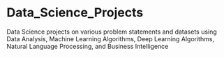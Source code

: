 # Data_Science_Projects
Data Science projects on various problem statements and datasets using Data Analysis, Machine Learning Algorithms, Deep Learning Algorithms, Natural Language Processing, and Business Intelligence
